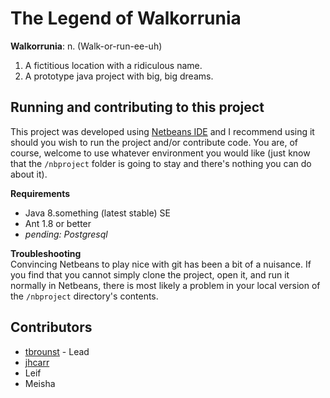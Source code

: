 The Legend of Walkorrunia
=========================
**Walkorrunia**: n. (Walk-or-run-ee-uh)  
1) A fictitious location with a ridiculous name.  
2) A prototype java project with big, big dreams.

Running and contributing to this project
----------------------------------------
This project was developed using [Netbeans IDE](/netbeans.org/) and I recommend using it should you wish to run the project and/or contribute code. You are, of course, welcome to use whatever environment you would like (just know that the `/nbproject` folder is going to stay and there's nothing you can do about it).

**Requirements**
- Java 8.something (latest stable) SE
- Ant 1.8 or better
- _pending: Postgresql_

**Troubleshooting**  
Convincing Netbeans to play nice with git has been a bit of a nuisance. If you find that you cannot simply clone the project, open it, and run it normally in Netbeans, there is most likely a problem in your local version of the `/nbproject` directory's contents.

Contributors
------------
- [tbrounst](https://github.com/tbrounst) - Lead
- [jhcarr](https://github.com/jhcarr)
- Leif
- Meisha
